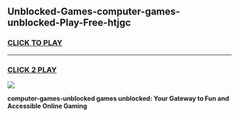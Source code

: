 
## Unblocked-Games-computer-games-unblocked-Play-Free-htjgc
<h3>
<a href="https://premium76.site?title=computer-games-unblocked&ref=23A">CLICK TO PLAY</a></h3>
<hr>

<h3>
<a href="https://premium76.site?title=computer-games-unblocked&ref=23A">CLICK 2 PLAY</a>
  
</h3>

<a href="https://premium76.site?title=computer-games-unblocked&ref=23A"><img src="https://clearcache.store/games.png"></a>


**computer-games-unblocked games unblocked: Your Gateway to Fun and Accessible Online Gaming**
